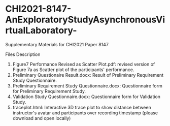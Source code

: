 # CHI2021-8147-AnExploratoryStudyAsynchronousVirtualLaboratory-
Supplementary Materials for CHI2021 Paper 8147

Files Description
1) Figure7 Performance Revised as Scatter Plot.pdf: revised version of Figure 7a as Scatter plot of the participants' performance.
2) Preliminary Questionaire Result.docx: Result of Preliminary Requirement Study Questionnaire.
3) Preliminary Requirement Study Questionnaire.docx: Questionnaire form for Preliminary Requirement Study. 
4) Validation Study Questionnaire.docx: Questionnaire form for Validation Study. 
5) traceplot.html: Interactive 3D trace plot to show distance between instructor's avatar and participants over recording timestamp (please download and open locally)
